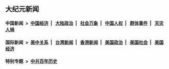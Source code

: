 ## 大纪元新闻

#### 中国新闻 &nbsp;>&nbsp; [中国经济](indexes/ncid283/README.md?12280045) &nbsp;| &nbsp; [大陆政治](indexes/ncid277/README.md?12280045) &nbsp;| &nbsp; [社会万象](indexes/ncid282/README.md?12280045) &nbsp;| &nbsp; [中国人权](indexes/ncid278/README.md?12280045) &nbsp;| &nbsp; [群体事件](indexes/ncid279/README.md?12280045) &nbsp;| &nbsp; [天灾人祸](indexes/ncid280/README.md?12280045)

#### 国际新闻 &nbsp;>&nbsp; [美中关系](indexes/nf1412576/README.md?12280045) &nbsp;| &nbsp; [台湾新闻](indexes/ncid1349361/README.md?12280045) &nbsp;| &nbsp; [香港新闻](indexes/ncid1349362/README.md?12280045) &nbsp;| &nbsp; [美国政治](indexes/ncid1078159/README.md?12280045) &nbsp;| &nbsp; [美国社会](indexes/ncid1078160/README.md?12280045) &nbsp;| &nbsp; [美国经济](indexes/ncid1078158/README.md?12280045)

#### 特别专题 &nbsp;>&nbsp; [中共百年历史](https://github.com/epoch-news/epoch-special/blob/master/README.md?12280045)  
